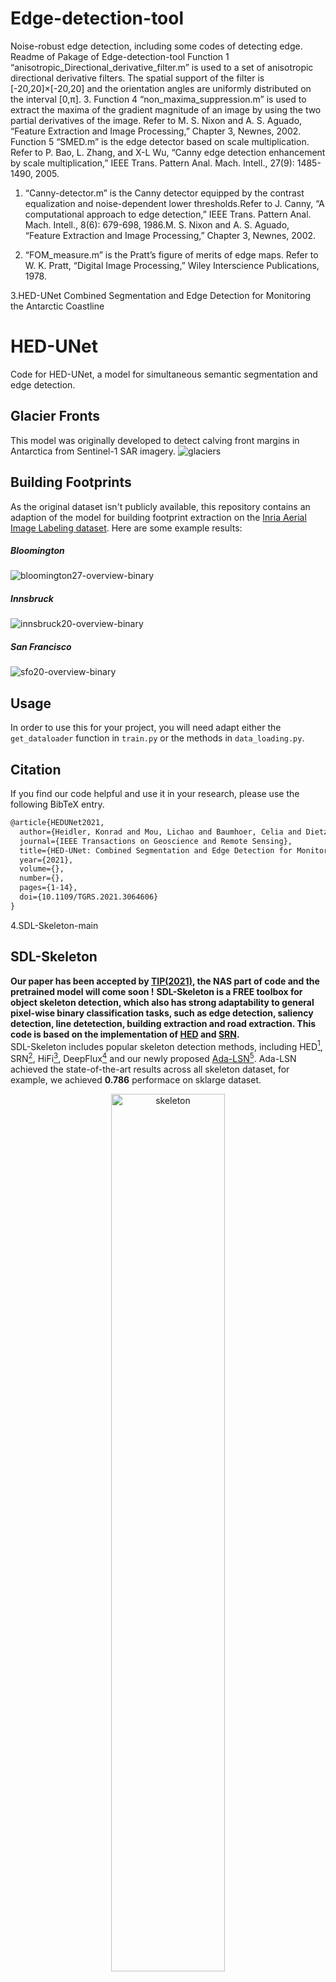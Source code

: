 # Edge-detection-tool
Noise-robust edge detection, including some codes of detecting edge.
Readme of Pakage of Edge-detection-tool
Function 1 “anisotropic_Directional_derivative_filter.m” is used to a set of anisotropic directional derivative filters. The spatial support of the filter is [-20,20]×[-20,20] and the orientation angles are uniformly distributed on the interval [0,π].
3. 
Function 4 “non_maxima_suppression.m” is used to extract the maxima of the gradient magnitude of an image by using the two partial derivatives of the image. Refer to M. S. Nixon and A. S. Aguado, “Feature Extraction and Image Processing,” Chapter 3, Newnes, 2002.
Function 5 “SMED.m” is the edge detector based on scale multiplication. Refer to P. Bao, L. Zhang, and X-L Wu, “Canny edge detection enhancement by scale multiplication,” IEEE Trans. Pattern Anal. Mach. Intell., 27(9): 1485-1490, 2005.

1. “Canny-detector.m” is the Canny detector equipped by the contrast equalization and noise-dependent lower thresholds.Refer to J. Canny, “A computational approach to edge detection,” IEEE Trans. Pattern Anal. Mach. Intell., 8(6): 679-698, 1986.M. S. Nixon and A. S. Aguado, “Feature Extraction and Image Processing,” Chapter 3, Newnes, 2002.

2. “FOM_measure.m” is the Pratt’s figure of merits of edge maps. Refer to W. K. Pratt, “Digital Image Processing,” Wiley Interscience Publications, 1978.

3.HED-UNet Combined Segmentation and Edge Detection for Monitoring the Antarctic Coastline
# HED-UNet
Code for HED-UNet, a model for simultaneous semantic segmentation and edge detection.
## Glacier Fronts
This model was originally developed to detect calving front margins in Antarctica from Sentinel-1 SAR imagery.
![glaciers](figures/glaciers.jpg)
## Building Footprints
As the original dataset isn't publicly available, this repository contains an adaption of the model for building footprint extraction on the [Inria Aerial Image Labeling dataset](https://project.inria.fr/aerialimagelabeling/). Here are some example results:
##### Bloomington
![bloomington27-overview-binary](figures/bloomington27-overview-binary.jpg)
##### Innsbruck
![innsbruck20-overview-binary](figures/innsbruck20-overview-binary.jpg)
##### San Francisco
![sfo20-overview-binary](figures/sfo20-overview-binary.jpg)
## Usage
In order to use this for your project, you will need adapt either the `get_dataloader` function in `train.py` or the methods in `data_loading.py`.
## Citation
If you find our code helpful and use it in your research, please use the following BibTeX entry.
```tex
@article{HEDUNet2021,
  author={Heidler, Konrad and Mou, Lichao and Baumhoer, Celia and Dietz, Andreas and Zhu, Xiao Xiang},
  journal={IEEE Transactions on Geoscience and Remote Sensing}, 
  title={HED-UNet: Combined Segmentation and Edge Detection for Monitoring the Antarctic Coastline}, 
  year={2021},
  volume={},
  number={},
  pages={1-14},
  doi={10.1109/TGRS.2021.3064606}
}
```
4.SDL-Skeleton-main
## SDL-Skeleton
**Our paper has been accepted by [TIP(2021)](https://ieeexplore.ieee.org/document/9432856), the NAS part of code and the pretrained model will come soon !**
   **SDL-Skeleton is a FREE toolbox for object skeleton detection, which also has strong adaptability to general pixel-wise binary classification tasks, such as edge detection, saliency detection, line detetection, building extraction and road extraction. This code is based on the implementation of  [HED](https://github.com/s9xie/hed) and [SRN](https://github.com/KevinKecc/SRN).**  
SDL-Skeleton includes popular skeleton detection methods, including HED[<sup>1</sup>](#hed), SRN[<sup>2</sup>](#srn), HiFi[<sup>3</sup>](#hifi), DeepFlux[<sup>4</sup>](#deepflux) and our newly proposed [Ada-LSN](https://arxiv.org/pdf/2011.03972.pdf)[<sup>5</sup>](#adalsn). Ada-LSN achieved the state-of-the-art results across all skeleton dataset, for example, we achieved **0.786** performace on sklarge dataset. 
<p align="center">
  <img src="results/result_skeleton.png" alt="skeleton" width="60%">
</p>
<p align="center">
Figure 1: Skeleton detection examples.
</p>
<p align="center">
  <img src="results/result_edge.png" alt="edge" width="60%">
</p>
<p align="center">
Figure 2: Edge detection examples.
</p>
<p align="center">
  <img src="results/result_building.png" alt="building" width="60%">
</p>
<p align="center">
Figure 3: Building extraction examples.
</p>
<p align="center">
  <img src="results/result_road.png" alt="road" width="60%">
</p>
<p align="center">
Figure 4: Road extraction examples.
</p>
## Requirements
- python 3
- pytorch >= 0.4
- torchvision
## Pretrained models
## Datasets
**Skeleton Detection**
  Five commonly used skeleton datasets are used, including [sklarge](https://kaizhao.net/sk-large)、[sk506](https://openaccess.thecvf.com/content_cvpr_2016/html/Shen_Object_Skeleton_Extraction_CVPR_2016_paper.html)、[sympascal](https://github.com/KevinKecc/SRN)、[symmax](https://link.springer.com/chapter/10.1007%2F978-3-642-33786-4_4) and [whsymmax](https://dl.acm.org/doi/10.1016/j.patcog.2015.10.015). You also can download all these datasets at [here](https://pan.baidu.com/s/1ODsK9PmUHLr15GxTN3LtBw), password:x9bd and revaluation code at [here](https://pan.baidu.com/s/1ewnpj9wpJFAOCEHA8hLABg), password:zyqn. 
  The preliminary data augmentation code can be downloaded at [sklarge](https://kaizhao.net/sk-large), including resizing images to 3 scales (0.8x, 1.0x, and 1.2x), rotating for 4 directions (0◦, 90◦, 180◦,and 270◦), flipping in 2 orientations (left-to-right and up-to-down). After that, you can use resolution normalization technology (dataRN.py), which helps for skeleton detection because of their different image size. 
 **Other tasks**
 We also test our methods on [edge detection](https://www.researchgate.net/publication/45821321_Contour_Detection_and_Hierarchical_Image_Segmentation), [building extraction](https://project.inria.fr/aerialimagelabeling/download/) and [road extraction](http://deepglobe.org/). 
## Usages
**Skeleton Detection**
Test HED and SRN by run:
```
python train.py --network 'hed'            # HED
python train.py --network 'srn'            # SRN
python train.py --network 'deep_flux'      # DeepFlux
```
At the same time, modify the saved path of the network model in engines/trainer.py. If you want to test DeepFlux, you also need to modify the data loader to use datasets/sklarge_flux.py. As for HiFi, we only implemented the network structure, with lacking the multi-scale annotation datasets.
Test Ada-LSN by run:
```
python train_AdaLSN.py
```
Our Ada-LSN supports different backbones, including VGG, ResNet, Res2Net and Inception. Simply modify the Ada_LSN/model.py to switch between different backbones. The performance of these different backbones on the sklarge dataset is as follows：
|backbones |  VGG  | ResNet50 | Res2Net | InceptionV3 |
|  ----    | ----  | -------- | ------- | ----------- |
| F-score  | 0.763 |  0.764   |  0.768  |  0.786      |
 **Other tasks** 
 Our Ada-LSN also can be used for other pixel-wise binary classification tasks. We archieved state-of-the-art performace in edge detection and road extraction. We think Ada-LSN is also suitable for other tasks, for example, in subsequent experiments, we found Ada-LSN also works well on building extraction. You can use our method to simply modify the data path and run:
```
python train_AdaLSN.py
```
Please refer to ODN[<sup>6</sup>](#odn) for saliency detection and earthquake detection 
## Reference
<div id="hed"></div>
- [1] S. Xie and Z. Tu, “Holistically-nested edge detection,” in IEEE ICCV, 2015
<div id="srn"></div>
- [2] W. Ke, J. Chen, J. Jiao, G. Zhao, and Q. Ye, “SRN: side-output residual network for object symmetry detection in the wild,” in IEEE CVPR,2017.
- [3] K. Zhao, W. Shen, S. Gao, D. Li, and M. Cheng, “Hi-fi: Hierarchical feature integration for skeleton detection,” in IJCAI, 2018.
<div id="deepflux"></div>
- [4] Y. Wang, Y. Xu, S. Tsogkas, X. Bai, S. J. Dickinson, and K. Siddiqi, “Deepflux for skeletons in the wild,” in IEEE CVPR, 2019.
<div id="adalsn"></div>
- [5] Chang Liu*, Yunjie Tian*, Jianbin Jiao and Qixiang Ye, "Adaptive Linear Span Network for Object Skeleton Detection", https://arxiv.org/abs/2011.03972.
<div id="adalsn"></div>
- [6] Chang Liu, Fang Wan, Wei Ke, Zhuowei Xiao, Yuan Yao, Xiaosong Zhang and Qixiang Ye, "Orthogonal Decomposition Network for Pixel-Wise Binary Classification", in IEEE CVPR, 2019.
- [7] Chang Liu, Wei Ke, Fei Qin and Qixiang Ye, "Linear Span Network for Object Skeleton Detection", in IEEE ECCV, 2018.

5.SELF-SUPERVISED VARIATIONAL AUTO-ENCODERS
# VAE and Super-Resolution VAE in PyTorch
[![Python 3.6](https://img.shields.io/badge/Python-3.6-3776AB.svg?logo=python)](https://www.python.org/) [![PyTorch 1.3](https://img.shields.io/badge/PyTorch-1.3-EE4C2C.svg?logo=pytorch)](https://pytorch.org/docs/1.3.0/) [![MIT](https://img.shields.io/badge/License-MIT-3DA639.svg?logo=open-source-initiative)](LICENSE)
Code release for [Super-Resolution Variational Auto-Encoders](https://arxiv.org/abs/2006.05218)
<p align="center">
  <img src="readme_imgs/model_graphs.png" width="500"/>
</p>
### Abstract
<em>The framework of Variational Auto-Encoders (VAEs) provides a principled manner of reasoning in latent-variable models using variational inference.
However, the main drawback of this approach is blurriness of generated images.
Some studies link this effect to the objective function, namely, the (negative) log-likelihood function.
Here, we propose to enhance VAEs by adding a random variable that is a downscaled version of the original image and still use the log-likelihood function as the learning objective.
Further, we provide the downscaled image as an input to the decoder and use it in a manner similar to the super-resolution.
We present empirically that the proposed approach performs comparably to VAEs in terms of the negative log-likelihood function, but it obtains a better FID score.</em>
## Features
- __Models__
    * VAE
    * Super-resolution VAE (srVAE)
- __Priors__
    * Standard (unimodal) Gaussian
    * Mixture of Gaussians
    * RealNVP
- __Reconstruction Loss__
    * Discretized Mixture of Logistics Loss
- __Neural Networks__
    * DenseNet
- __Datasets__
   * CIFAR-10
## Quantitative results
<center>
| **Model**  |   **nll**   |
| :---   |  :---:  |
| VAE    |  3.51   |
| srVAE  |  3.65   |
Results on CIFAR-10. The log-likelihood value *nll* was estimated using 500 weighted samples on the test set (10k images).
</center>
## Qualitative results
### VAE
Results from VAE with RealNVP Prior trained on CIFAR10.
<!-- Interpolations -->
<p align="center">
  <img src="readme_imgs/vae_inter1.jpg" width="500" align="center"/>
  <img src="readme_imgs/vae_inter2.jpg" width="500" align="center"/>
</p>
<p align="center">
    Interpolations
</p>
<!-- Reconstructions -->
<p align="center">
  <img src="readme_imgs/vae_recon.jpg" width="500" />
</p>
<p align="center">
    Reconstructions.
</p>
<!-- Generations -->
<p align="center">
  <img src="readme_imgs/vae_generations.jpg" width="400" />
</p>
<p align="center">
    Unconditional generations.
</p>
### Super-Resolution VAE
Results from Super-Resolution VAE trained on CIFAR10.
<!-- Interpolations -->
<p align="center">
  <img src="readme_imgs/svae_inter1.jpg" width="500" align="center"/>
  <img src="readme_imgs/svae_inter2.jpg" width="500" align="center"/>
</p>
<p align="center">
    Interpolations
</p>
<!-- Super-Resolution -->
<p align="center">
  <img src="readme_imgs/srvae_super_res.jpg" width="500" />
</p>
<p align="center">
    Super-Resolution results of the srVAE on CIFAR-10
</p>
<!-- Generations -->
<p align="center">
  <img src="readme_imgs/srvae_generations_y.jpg" width="400" />
  <img src="readme_imgs/srvae_generations_x.jpg" width="400" />
</p>
<p align="center">
    Unconditional generations.
    <b>Left:</b> The generations of the first step, the compressed representations that capture the _global_ structure.
    <b>Right:</b> The final result after enhasing the images with local content.
</p>
## Requirements
The code is compatible with:
  * `python 3.6`
  * `pytorch 1.3`
## Usage
 - To run VAE with RealNVP prior on CIFAR-10, please execude:
```
python main.py --model VAE --network densenet32 --prior RealNVP
```
 - Otherwise, to run srVAE:
```
python main.py --model srVAE --network densenet16x32 --prior RealNVP
```
## Cite
Please cite our paper if you use this code in your own work:
```
@misc{gatopoulos2020superresolution,
    title={Super-resolution Variational Auto-Encoders},
    author={Ioannis Gatopoulos and Maarten Stol and Jakub M. Tomczak},
    year={2020},
    eprint={2006.05218},
    archivePrefix={arXiv},
    primaryClass={cs.LG}
}
```
#### *Acknowledgements*
<em>This work was supported and funded from the [University of Amsterdam](https://www.uva.nl/), and [BrainCreators B.V.](https://braincreators.com/)</em>.
#### *Repo Author*
Ioannis Gatopoulos, 2020

6.“SMED.m” is the edge detector based on scale multiplication.Refer to P. Bao, L. Zhang, and X-L Wu, “Canny edge detection enhancement by scalemultiplication,” IEEE Trans. Pattern Anal. Mach. Intell., 27(9): 1485-1490, 2005.

7.“anisotropic_Directional_derivative_filter.m” is used to a set of anisotropic directional derivative filters. The spatial support of the filter is [-20,20]×[-20,20] and the orientation angles are uniformly distributed on the interval [0,π].

8.“non_maxima_suppression.m” is used to extract the maxima of the gradient magnitude of an image by using the two partial derivatives of the image. Refer toM. S. Nixon and A. S. Aguado, “Feature Extraction and Image Processing,” Chapter 3, Newnes, 2002.

@ARTICLE{9706179,  
author={Yu, Xiaohang and Wang, Xinyu and Liu, Jie and Xie, Rongrong and Li, Yunhong},  
journal={IEEE Access},   
title={Multiscale Anisotropic Morphological Directional Derivatives for Noise-Robust Image Edge Detection},   
year={2022},  
volume={10},  
number={}, 
pages={19162-19173},  
doi={10.1109/ACCESS.2022.3149520}}

